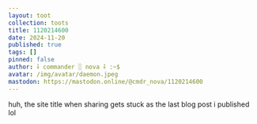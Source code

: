 ```yaml
---
layout: toot
collection: toots
title: 1120214600
date: 2024-11-20
published: true
tags: []
pinned: false
author: ⸸ commander ░ nova ⸸ :~$
avatar: /img/avatar/daemon.jpeg
mastodon: https://mastodon.online/@cmdr_nova/1120214600
---
```


huh, the site title when sharing gets stuck as the last blog post i published lol
